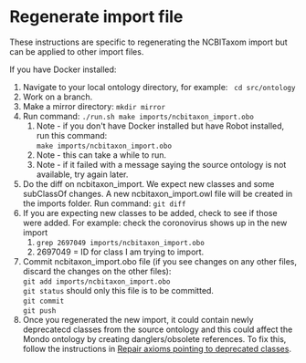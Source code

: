 # Regenerate import file

These instructions are specific to regenerating the NCBITaxom import but can be applied to other import files.

If you have Docker installed: 

1. Navigate to your local ontology directory, for example:
` cd src/ontology`
2. Work on a branch.
3. Make a mirror directory: `mkdir mirror`
4. Run command: `./run.sh make imports/ncbitaxon_import.obo`  
    1. Note - if you don't have Docker installed but have Robot installed, run this command:  
  `make imports/ncbitaxon_import.obo`  
    2. Note - this can take a while to run.  
    3. Note - if it failed with a message saying the source ontology is not available, try again later.  
5. Do the diff on ncbitaxon_import. We expect new classes and some subClassOf changes. A new ncbitaxon_import.owl file will be created in the imports folder. Run command: `git diff`  
6. If you are expecting new classes to be added, check to see if those were added. For example: check the coronovirus shows up in the new import
    1. `grep 2697049 imports/ncbitaxon_import.obo`
    2. 2697049 = ID for class I am trying to import.  
7. Commit ncbitaxon_import.obo file (if you see changes on any other files, discard the changes on the other files):  
     `git add imports/ncbitaxon_import.obo`  
     `git status` should only this file is to be committed.  
     `git commit`  
     `git push`  
8. Once you regenerated the new import, it could contain newly deprecatecd classes from the source ontology and this could affect the Mondo ontology by creating danglers/obsolete references. To fix this, follow the instructions in [Repair axioms pointing to deprecated classes](https://mondo.readthedocs.io/en/latest/developer-guide/repair-obsoleted-classes/).
